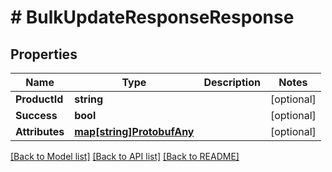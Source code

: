 # # BulkUpdateResponseResponse


## Properties 


Name | Type | Description | Notes
------------ | ------------- | ------------- | -------------
**ProductId**| **string** |   | [optional]
**Success**| **bool** |   | [optional]
**Attributes**| [**map[string]ProtobufAny**](ProtobufAny.md) |   | [optional]


[[Back to Model list]](../../README.md#models) [[Back to API list]](../../README.md#endpoints) [[Back to README]](../../README.md)

